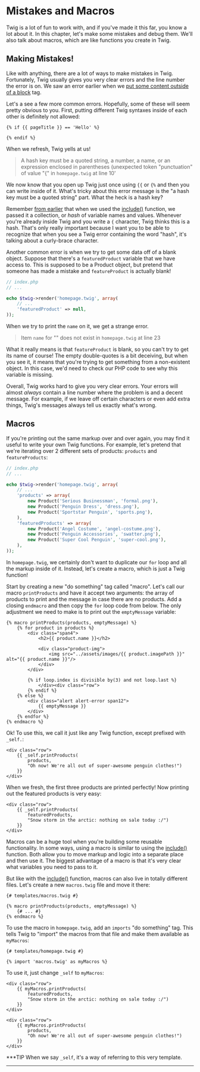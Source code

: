 # Mistakes and Macros

Twig is a lot of fun to work with, and if you've made it this far, you know
a lot about it. In this chapter, let's make some mistakes and debug them.
We'll also talk about macros, which are like functions you create in Twig.

## Making Mistakes!

Like with anything, there are a lot of ways to make mistakes in Twig. Fortunately,
Twig usually gives you very clear errors and the line number the error is
on. We saw an error earlier when we [put some content outside of a block][twig_error_content_block]
tag.

Let's a see a few more common errors. Hopefully, some of these will seem
pretty obvious to you. First, putting different Twig syntaxes inside of each
other is definitely not allowed:

```html+jinja
{% if {{ pageTitle }} == 'Hello' %}

{% endif %}
```

When we refresh, Twig yells at us!

> A hash key must be a quoted string, a number, a name, or an expression
> enclosed in parentheses (unexpected token "punctuation" of value "{" in
> `homepage.twig` at line 10'

We now know that you open up Twig just once using `{{` or `{%` and then
you can write inside of it. What's tricky about this error message is the
"a hash key must be a quoted string" part. What the heck is a hash key?

Remember [from earlier][twig_include_hash_variables] that when we used
the [include()][include] function, we passed it a collection, or *hash* of variable
names and values. Whenever you're already inside Twig and you write a `{`
character, Twig thinks this is a hash. That's only really important because
I want you to be able to recognize that when you see a Twig error containing
the word "hash", it's talking about a curly-brace character.

Another common error is when we try to get some data off of a blank object.
Suppose that there's a `featuredProduct` variable that we have access to.
This is supposed to be a Product object, but pretend that someone has made
a mistake and `featureProduct` is actually blank!

```php
// index.php
// ...

echo $twig->render('homepage.twig', array(
    // ...
    'featuredProduct' => null,
));
```

When we try to print the `name` on it, we get a strange error.

> Item `name` for "" does not exist in `homepage.twig` at line 23

What it really means is that `featureProduct` is blank, so you can't try
to get its name of course! The empty double-quotes is a bit deceiving, but
when you see it, it means that you're trying to get something from a non-existent
object. In this case, we'd need to check our PHP code to see why this variable
is missing.

Overall, Twig works hard to give you very clear errors. Your errors will
almost *always* contain a line number where the problem is and a decent message.
For example, if we leave off certain characters or even add extra things,
Twig's messages always tell us exactly what's wrong.

## Macros

If you're printing out the same markup over and over again, you may find
it useful to write your own Twig functions. For example, let's pretend that
we're iterating over 2 different sets of products: `products` and `featureProducts`:

```php
// index.php
// ...

echo $twig->render('homepage.twig', array(
    // ...
    'products' => array(
        new Product('Serious Businessman', 'formal.png'),
        new Product('Penguin Dress', 'dress.png'),
        new Product('Sportstar Penguin', 'sports.png'),
    ),
    'featuredProducts' => array(
        new Product('Angel Costume', 'angel-costume.png'),
        new Product('Penguin Accessories', 'swatter.png'),
        new Product('Super Cool Penguin', 'super-cool.png'),
    ),
));
```

In `homepage.twig`, we certainly don't want to duplicate our `for` loop
and all the markup inside of it. Instead, let's create a macro, which is
just a Twig function!

Start by creating a new "do something" tag called "macro". Let's call our
macro `printProducts` and have it accept two arguments: the array of products
to print and the message in case there are no products. Add a closing `endmacro`
and then copy the `for` loop code from below. The only adjustment we need
to make is to print out the `emptyMessage` variable:

```html+jinja
{% macro printProducts(products, emptyMessage) %}
    {% for product in products %}
        <div class="span4">
            <h2>{{ product.name }}</h2>

            <div class="product-img">
                <img src="../assets/images/{{ product.imagePath }}" alt="{{ product.name }}"/>
            </div>
        </div>

        {% if loop.index is divisible by(3) and not loop.last %}
            </div><div class="row">
        {% endif %}
    {% else %}
        <div class="alert alert-error span12">
            {{ emptyMessage }}
        </div>
    {% endfor %}
{% endmacro %}
```

Ok! To use this, we call it just like any Twig function, except prefixed
with `_self.`:

```html+jinja
<div class="row">
    {{ _self.printProducts(
        products,
        "Oh now! We're all out of super-awesome penguin clothes!")
    }}
</div>
```

When we fresh, the first three products are printed perfectly! Now printing
out the featured products is very easy:

```html+jinja
<div class="row">
    {{ _self.printProducts(
        featuredProducts,
        "Snow storm in the arctic: nothing on sale today :/")
    }}
</div>
```

Macros can be a huge tool when you're building some reusable functionality.
In some ways, using a macro is similar to using the [include()][include] function. Both
allow you to move markup and logic into a separate place and then use it.
The biggest advantage of a macro is that it's very clear what variables you
need to pass to it.

But like with the [include()][include] function, macros can also live in totally different
files. Let's create a new `macros.twig` file and move it there:

```html+jinja
{# templates/macros.twig #}

{% macro printProducts(products, emptyMessage) %}
    {# ... #}
{% endmacro %}
```

To use the macro in `homepage.twig`, add an `imports` "do something" tag.
This tells Twig to "import" the macros from that file and make them available
as `myMacros`:

```html+jinja
{# templates/homepage.twig #}

{% import 'macros.twig' as myMacros %}
```

To use it, just change `_self` to `myMacros`:

```html+jinja
<div class="row">
    {{ myMacros.printProducts(
        featuredProducts,
        "Snow storm in the arctic: nothing on sale today :/")
    }}
</div>

<div class="row">
    {{ myMacros.printProducts(
        products,
        "Oh now! We're all out of super-awesome penguin clothes!")
    }}
</div>
```

***TIP
When we say `_self`, it's a way of referring to this very template.
***

[include]: http://twig.sensiolabs.org/doc/functions/include.html
[twig_error_content_block]: https://knpuniversity.com/screencast/twig/layout-template-inheritance#common-mistake-content-outside-of-a-block
[twig_include_hash_variables]: https://knpuniversity.com/screencast/twig/including-other-templates#passing-variables
